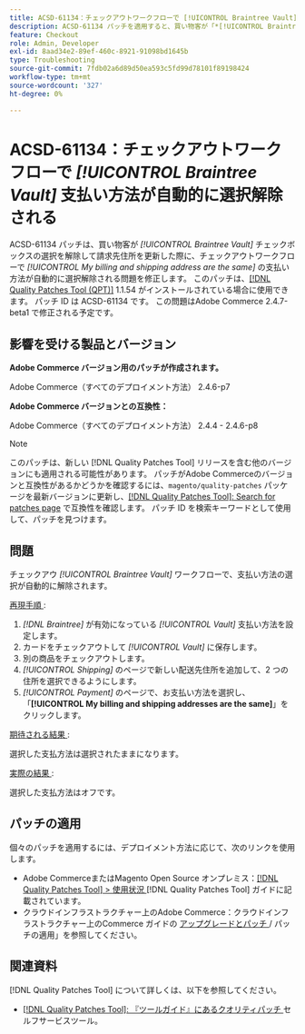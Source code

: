 ```yaml
---
title: ACSD-61134：チェックアウトワークフローで [!UICONTROL Braintree Vault] 支払い方法が自動的に選択解除される
description: ACSD-61134 パッチを適用すると、買い物客が「*[!UICONTROL Braintree Vault]*」チェックボックスの選択を解除して請求先住所を更新したときに、チェックアウトワークフローで「*[!UICONTROL My billing and shipping address are the same]*」支払い方法が自動的に選択解除されるAdobe Commerceの問題を解決できます。
feature: Checkout
role: Admin, Developer
exl-id: 8aad34e2-89ef-460c-8921-91098bd1645b
type: Troubleshooting
source-git-commit: 7fdb02a6d89d50ea593c5fd99d78101f89198424
workflow-type: tm+mt
source-wordcount: '327'
ht-degree: 0%

---
```


# ACSD-61134：チェックアウトワークフローで *[!UICONTROL Braintree Vault]* 支払い方法が自動的に選択解除される

ACSD-61134 パッチは、買い物客が *[!UICONTROL Braintree Vault]* チェックボックスの選択を解除して請求先住所を更新した際に、チェックアウトワークフローで *[!UICONTROL My billing and shipping address are the same]* の支払い方法が自動的に選択解除される問題を修正します。 このパッチは、[[!DNL Quality Patches Tool (QPT)]](https://experienceleague.adobe.com/en/docs/commerce-operations/tools/quality-patches-tool/quality-patches-tool-to-self-serve-quality-patches) 1.1.54 がインストールされている場合に使用できます。 パッチ ID は ACSD-61134 です。 この問題はAdobe Commerce 2.4.7-beta1 で修正される予定です。

## 影響を受ける製品とバージョン

**Adobe Commerce バージョン用のパッチが作成されます。**

Adobe Commerce（すべてのデプロイメント方法） 2.4.6-p7

**Adobe Commerce バージョンとの互換性：**

Adobe Commerce（すべてのデプロイメント方法） 2.4.4 - 2.4.6-p8

>[!NOTE]
>
>このパッチは、新しい [!DNL Quality Patches Tool] リリースを含む他のバージョンにも適用される可能性があります。 パッチがAdobe Commerceのバージョンと互換性があるかどうかを確認するには、`magento/quality-patches` パッケージを最新バージョンに更新し、[[!DNL Quality Patches Tool]: Search for patches page](https://experienceleague.adobe.com/tools/commerce-quality-patches/index.html) で互換性を確認します。 パッチ ID を検索キーワードとして使用して、パッチを見つけます。

## 問題

チェックアウ *[!UICONTROL Braintree Vault]* ワークフローで、支払い方法の選択が自動的に解除されます。

<u> 再現手順 </u>:

1. *[!DNL Braintree]* が有効になっている *[!UICONTROL Vault]* 支払い方法を設定します。
1. カードをチェックアウトして *[!UICONTROL Vault]* に保存します。
1. 別の商品をチェックアウトします。
1. *[!UICONTROL Shipping]* のページで新しい配送先住所を追加して、2 つの住所を選択できるようにします。
1. *[!UICONTROL Payment]* のページで、お支払い方法を選択し、「**[!UICONTROL My billing and shipping addresses are the same]**」をクリックします。

<u> 期待される結果 </u>:

選択した支払方法は選択されたままになります。

<u> 実際の結果 </u>:

選択した支払方法はオフです。

## パッチの適用

個々のパッチを適用するには、デプロイメント方法に応じて、次のリンクを使用します。

* Adobe CommerceまたはMagento Open Source オンプレミス：[[!DNL Quality Patches Tool] > 使用状況 ](/help/tools/quality-patches-tool/usage.md)[!DNL Quality Patches Tool] ガイドに記載されています。
* クラウドインフラストラクチャー上のAdobe Commerce：クラウドインフラストラクチャー上のCommerce ガイドの [ アップグレードとパッチ ](https://experienceleague.adobe.com/docs/commerce-cloud-service/user-guide/develop/upgrade/apply-patches.html)/ パッチの適用」を参照してください。

## 関連資料

[!DNL Quality Patches Tool] について詳しくは、以下を参照してください。

* [[!DNL Quality Patches Tool]: 『ツールガイド』にあるクオリティパッチ ](/help/tools/quality-patches-tool/quality-patches-tool-to-self-serve-quality-patches.md) セルフサービスツール。
